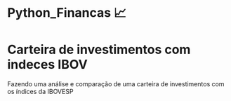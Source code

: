 <h1>Python_Financas &#x1F4C8</h1>

# Carteira de investimentos com indeces IBOV
Fazendo uma análise e comparação de uma carteira de investimentos com os índices da IBOVESP
